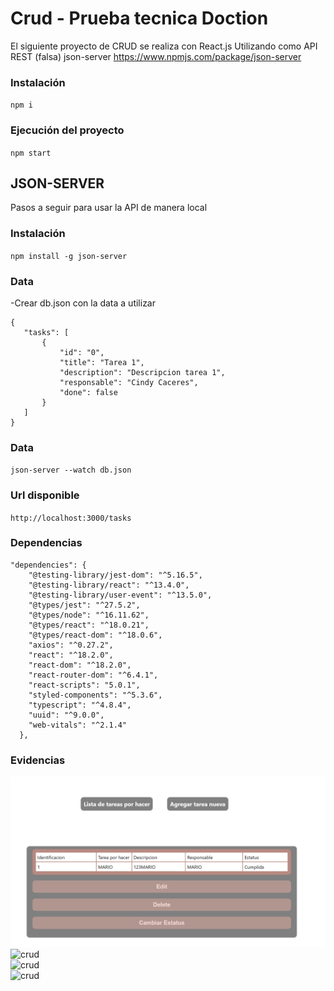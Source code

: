 # Crud - Prueba tecnica Doction

El siguiente proyecto de CRUD se realiza con React.js
Utilizando como API REST (falsa) json-server https://www.npmjs.com/package/json-server

### Instalación
`npm i `

### Ejecución del proyecto
`npm start`

## JSON-SERVER
Pasos a seguir para usar la API de manera local

### Instalación
`npm install -g json-server`

### Data
 -Crear db.json con la data a utilizar
 ```
 {
    "tasks": [
        {
            "id": "0",
            "title": "Tarea 1",
            "description": "Descripcion tarea 1",
            "responsable": "Cindy Caceres",
            "done": false
        }
    ]
}
```
### Data
`json-server --watch db.json`

### Url disponible
`http://localhost:3000/tasks`

### Dependencias
```
"dependencies": {
    "@testing-library/jest-dom": "^5.16.5",
    "@testing-library/react": "^13.4.0",
    "@testing-library/user-event": "^13.5.0",
    "@types/jest": "^27.5.2",
    "@types/node": "^16.11.62",
    "@types/react": "^18.0.21",
    "@types/react-dom": "^18.0.6",
    "axios": "^0.27.2",
    "react": "^18.2.0",
    "react-dom": "^18.2.0",
    "react-router-dom": "^6.4.1",
    "react-scripts": "5.0.1",
    "styled-components": "^5.3.6",
    "typescript": "^4.8.4",
    "uuid": "^9.0.0",
    "web-vitals": "^2.1.4"
  },
```
### Evidencias

![crud](https://github.com/ciyucapa/prueba-tecnica-dation/blob/main/src/utils/LISTA-TAREAS.PNG)<br>
![crud](https://github.com/ciyucapa/prueba-tecnica-dation/blob/main/src/utils/EDITAR-TAREAS.PNG)<br>
![crud](https://github.com/ciyucapa/prueba-tecnica-dation/blob/main/src/utils/CREAR-TAREAS.PNG)<br>
![crud](https://github.com/ciyucapa/prueba-tecnica-dation/blob/main/src/utils/ULR-API.PNG)<br>